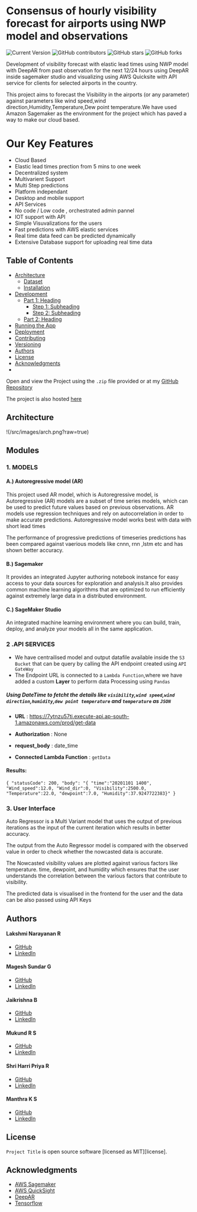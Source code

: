 # Consensus of hourly visibility forecast for airports using NWP model and observations


![Current Version](https://img.shields.io/badge/version-v0.1-blue)
![GitHub contributors](https://img.shields.io/github/contributors/Narayanan5-code/SIH_2022)
![GitHub stars](https://img.shields.io/github/stars/Narayanan5-code/SIH_2022?style=social)
![GitHub forks](https://img.shields.io/github/forks/Narayanan5-code/SIH_2022?style=social)


Development of visibility forecast with elastic lead times using NWP model with DeepAR from past observation for the next 12/24 hours using DeepAR inside sagemaker studio and visualizing using AWS Quicksite with API service for clients for selected airports in the country.

This project aims to forecast the Visibility in the airports (or any parameter) against parameters like wind speed,wind direction,Humidity,Temperature,Dew point temperature.We have used Amazon Sagemaker as the environment for the project which has paved a way to make  our cloud based.

# Our Key Features 
* Cloud Based 
* Elastic lead times prection from 5 mins to one week 
* Decentralized system
* Multivarient Support 
* Multi Step predictions 
* Platform independant 
* Desktop and mobile support
* API Services 
* No code / Low code , orchestrated admin pannel 
* IOT support with API
* Simple Visuvalizations for the users 
* Fast predictions with AWS elastic services
* Real time data feed can be predicted dynamically 
* Extensive Database support for uploading real time data


## Table of Contents
- [Architecture](#Architecture)
	- [Dataset](#tools-required)
	- [Installation](#installation)
- [Development](#development)
    - [Part 1: Heading](#part-1-heading)
	  - [Step 1: Subheading](#step-1-subheading)
	  - [Step 2: Subheading](#step-2-subheading)
	- [Part 2: Heading](#part-2-heading)
- [Running the App](#running-the-app)
- [Deployment](#deployment)
- [Contributing](#contributing)
- [Versioning](#versioning)
- [Authors](#authors)
- [License](#license)
- [Acknowledgments](#acknowledgments)
- 
Open and view the Project using the `.zip` file provided or at my [GitHub Repository](https://github.com/Narayanan5-code/SIH_2022)

The project is also hosted [here](https://ap-south-1.quicksight.aws.amazon.com/sn/accounts/757776451407/dashboards/a647f449-e6c2-4fcc-b7cb-ad6f2e968665?directory_alias=airport-visibility-prediction )


## Architecture 

!(/src/images/arch.png?raw=true)

## Modules

### 1. MODELS

#### A.) Autoregressive model (AR)
This project used AR model, which is Autoregressive model, is Autoregressive (AR) models are a subset of time series models, which can be used to predict future values based on previous observations. 
AR models use regression techniques and rely on autocorrelation in order to make accurate predictions.
Autoregressive model works best with data with short lead times

The performance of progressive predictions of timeseries predictions has been compared against vaerious models like cnnn, rnn ,lstm etc and has shown better accuracy.
#### B.) Sagemaker 
It provides an integrated Jupyter authoring notebook instance for easy access to your data sources for exploration and analysis.It also provides common machine learning algorithms that are optimized to run efficiently against extremely large data in a distributed environment. 
#### C.) SageMaker Studio
An integrated machine learning environment where you can build, train, deploy, and analyze your models all in the same application.

### 2 .API SERVICES

- We have centrailised model and output datafile available inside the `S3 Bucket` that can be query by calling the API endpoint created using `API GateWay`
- The Endpoint URL is connected to a `Lambda Function`,where we have added a custom **Layer** to perform data Processing using `Pandas` 

 ##### Using DateTime to fetcht the details like `visibility`,`wind speed`,`wind direction`,`humidity`,`dew point temperature` and `temperature` as `JSON`

- **URL** : https://7ytnzu57ti.execute-api.ap-south-1.amazonaws.com/prod/get-data

- **Authorization** : None 

- **request_body** : date_time

- **Connected Lambda Function** : `getData`

#### Results:

`{
    "statusCode": 200,
    "body": "{
    "time":"20201101 1400", 
    "Wind_speed":12.0,
    "Wind_dir":0,
    "Visibility":2500.0,
    "Temperature":22.0,
    "dewpoint":7.0,
    "Humidity":37.9247722383}"
}`


### 3. User Interface

Auto Regressor is a Multi Variant model that uses the output of
previous iterations as the input of the current iteration which results in
better accuracy.

The output from the Auto Regressor model is compared with the
observed value in order to check whether the nowcasted data is
accurate.

The Nowcasted visibility values are plotted against various factors like
temperature. time, dewpoint, and humidity which ensures that the user
understands the correlation between the various factors that
contribute to visibility.

The predicted data is visualised in the frontend for the user and the
data can be also passed using API Keys



## Authors

#### Lakshmi Narayanan R
* [GitHub](https://github.com/Narayanan5-code)
* [LinkedIn](https://www.linkedin.com/in/lakshmi-narayanan-r/)

#### Magesh Sundar G
* [GitHub](https://github.com/magesh-sundar)
* [LinkedIn](https://www.linkedin.com/in/mageshsundarg/)

#### Jaikrishna B
* [GitHub](https://github.com/jaikrish2402)
* [LinkedIn](https://www.linkedin.com/in/jaikrishna2402/)

#### Mukund R S
* [GitHub](https://github.com/mukund-9652)
* [LinkedIn](https://www.linkedin.com/in/mukundrs/)

#### Shri Harri Priya R
* [GitHub](https://github.com/rshriharripriya)
* [LinkedIn](https://www.linkedin.com/in/rshriharripriya/)

#### Manthra K S
* [GitHub](https://github.com/Manthra25)
* [LinkedIn](https://www.linkedin.com/in/manthra-k-s-6ab632205/)

## License

`Project Title` is open source software [licensed as MIT][license].

## Acknowledgments

* [AWS Sagemaker](https://github.com/aws/amazon-sagemaker-examples)
* [AWS QuickSight](https://docs.aws.amazon.com/quicksight/index.html)
* [DeepAR](https://docs.aws.amazon.com/sagemaker/latest/dg/deepar.html)
* [Tensorflow](https://www.tensorflow.org/learn)
